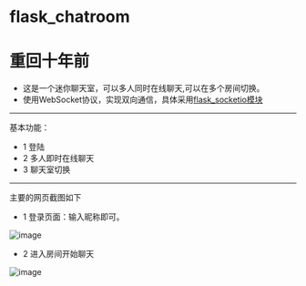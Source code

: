 flask_chatroom
==============
   重回十年前
===

+ 这是一个迷你聊天室，可以多人同时在线聊天,可以在多个房间切换。
+ 使用WebSocket协议，实现双向通信，具体采用[flask_socketio模块](http://flask-socketio.readthedocs.io/en/latest/)

---
基本功能：
+ 1 登陆
+ 2 多人即时在线聊天
+ 3 聊天室切换

---

主要的网页截图如下
+ 1 登录页面：输入昵称即可。

![image](https://github.com/ppd0705/flask_chatroom/blob/master/static/chatroom_login.png)


+ 2 进入房间开始聊天

![image](https://github.com/ppd0705/flask_chatroom/blob/master/static/chatroom_chat.png)




